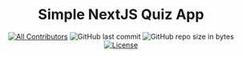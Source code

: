 <div align="center">

# Simple NextJS Quiz App

</div>

<div align="center">

[![All Contributors](https://img.shields.io/github/contributors/masgalih320/quizapp-nextjs)](https://github.com/masgalih320/quizapp-nextjs/graphs/contributors)
![GitHub last commit](https://img.shields.io/github/last-commit/masgalih320/quizapp-nextjs.svg)
![GitHub repo size in bytes](https://img.shields.io/github/repo-size/badges/shields.svg)
[![License](https://img.shields.io/github/license/masgalih320/quizapp-nextjs.svg)](LICENSE)

</div>
